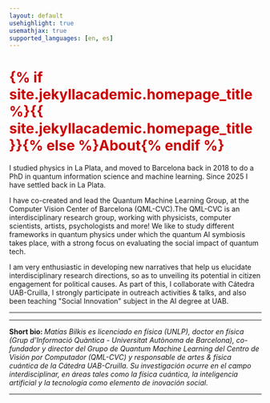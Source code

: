 ```yaml
---
layout: default
usehighlight: true
usemathjax: true
supported_languages: [en, es]
---
```


<h1 style="color: #cc0000;">{% if site.jekyllacademic.homepage_title %}{{ site.jekyllacademic.homepage_title }}{% else %}About{% endif %}</h1>

I studied physics in La Plata, and moved to Barcelona back in 2018 to do a PhD in quantum information science and machine learning. Since 2025 I have settled back in La Plata.

I have co-created and lead the Quantum Machine Learning Group, at the Computer Vision Center of Barcelona (QML-CVC).The QML-CVC is an interdisciplinary research group, working with physicists, computer scientists, artists, psychologists and more! We like to study different frameworks in quantum physics under which the quantum AI symbiosis takes place, with a strong focus on evaluating the social impact of quantum tech.

I am very enthusiastic in developing new narratives that help us elucidate interdisciplinary research directions, so as to unveiling its potential in citizen engagement for political causes. As part of this, I collaborate with Cátedra UAB-Cruilla, I strongly participate in outreach activities & talks, and also been teaching "Social Innovation" subject in the AI degree at UAB.

<hr>
<hr>

<b> Short bio: </b> <i>Matías Bilkis es licenciado en física (UNLP), doctor en física (Grup d'Informació Quàntica - Universitat Autònoma de Barcelona), co-fundador y director del Grupo de Quantum Machine Learning del Centro de Visión por Computador (QML-CVC) y responsable de artes & física cuántica de la Cátedra UAB-Cruilla. Su investigación ocurre en el campo interdisciplinar, en áreas tales como la física cuántica, la inteligencia artificial y la tecnología como elemento de inovación social. </i>
<hr>

<!--
<b> Short bio: </b> <i>Matías Bilkis holds a degree in physics (UNLP), a PhD in physics (Grup d'Informació Quàntica - Universitat Autònoma de Barcelona), co-founder and director of the Quantum Machine Learning Group at the Center for Computer Vision (QML-CVC), and is responsible for arts & quantum physics at the UAB-Cruilla Chair. His research takes place in interdisciplinary fields, in areas such as quantum physics, artificial intelligence, and technology as an element of social innovation.
<hr> -->

<!--
<div class="bio-container">
  <div class="language-toggle">
    <button onclick="switchLang('en')" class="active">EN</button>
    <button onclick="switchLang('es')">ES</button>
  </div>

  <div id="bio-content">
    <p class="en">**Quantum Research Leader** | AI Educator | Science Communicator  
    Pioneering quantum machine learning at [QML-CVC](https://qml.cvc.uab.es/) while bridging innovation between Europe and Latin America.</p>

    <p class="es" style="display:none">**Líder en Investigación Cuántica** | Educador en IA | Divulgador Científico  
    Desarrollando aprendizaje automático cuántico en [QML-CVC](https://qml.cvc.uab.es/) mientras conecto innovación entre Europa y Latinoamérica.</p>
  </div>
</div>

<style>
  .language-toggle { margin: 1em 0; }
  .language-toggle button {
    background: none;
    border: 1px solid #2D3748;
    padding: 0.3em 0.8em;
    margin-right: 0.5em;
    cursor: pointer;
    border-radius: 4px;
    font-family: inherit;
  }
  .language-toggle button.active {
    background: #2D3748;
    color: white;
  }
</style>

<script>
  function switchLang(lang) {
    // Toggle content visibility
    document.querySelectorAll('#bio-content p').forEach(p => {
      p.style.display = p.classList.contains(lang) ? 'block' : 'none';
    });

    // Update button states
    document.querySelectorAll('.language-toggle button').forEach(btn => {
      btn.classList.toggle('active', btn.onclick.toString().includes(`'${lang}'`));
    });

    // Update URL without reload
    history.replaceState(null, '', `?lang=${lang}`);
  }

  // Initialize based on URL or browser language
  document.addEventListener('DOMContentLoaded', () => {
    const lang = new URLSearchParams(location.search).get('lang')
               || (navigator.language.startsWith('es') ? 'es' : 'en');
    switchLang(lang);
  });
</script> -->
